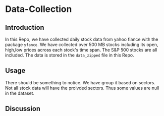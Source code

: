 # Data-Collection
## Introduction
In this Repo, we have collected daily stock data from yahoo fiance with the package `yfance`. We have collected over 500 MB stocks including its open, high,low prices across each stock's time span. The S&P 500 stocks are all included. The data is stored in the `data_zipped` file in this Repo.

## Usage
There should be something to notice. We have group it based on sectors. Not all stock data will have the proivded sectors. Thus some values are null in the dataset.

## Discussion
